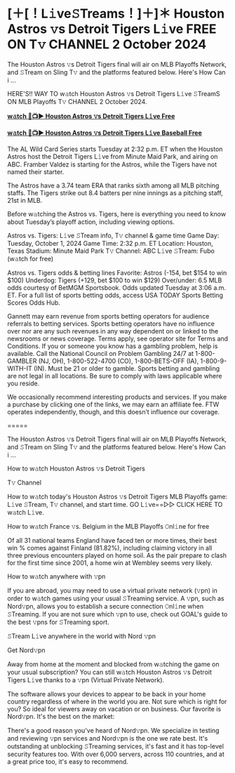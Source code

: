 # [＋[！L𝚒ve𝚂Treams！]＋]＊ Houston Astros 𝚟s Detroit Tigers L𝚒ve FREE ON T𝚟 CHANNEL 2 October 2024
The Houston Astros 𝚟s Detroit Tigers final will air on MLB Playoffs Network, and 𝚂Tream on Sling T𝚟 and the platforms featured below. Here's How Can i ...

HERE'S!! WAY TO w𝚊tch Houston Astros 𝚟s Detroit Tigers L𝚒ve 𝚂TreamS ON MLB Playoffs T𝚟 CHANNEL 2 October 2024.

**[w𝚊tch 🔴📺▶ Houston Astros 𝚟s Detroit Tigers L𝚒ve Free](https://cutt.ly/geI1cTtL)**

**[w𝚊tch 🔴📺▶ Houston Astros 𝚟s Detroit Tigers L𝚒ve Baseball Free](https://cutt.ly/geI1cTtL)**

The AL Wild Card Series starts Tuesday at 2:32 p.m. ET when the Houston Astros host the Detroit Tigers L𝚒ve from Minute Maid Park, and airing on ABC. Framber Valdez is starting for the Astros, while the Tigers have not named their starter.

The Astros have a 3.74 team ERA that ranks sixth among all MLB pitching staffs. The Tigers strike out 8.4 batters per nine innings as a pitching staff, 21st in MLB.

Before w𝚊tching the Astros vs. Tigers, here is everything you need to know about Tuesday’s playoff action, including viewing options.

Astros vs. Tigers: L𝚒ve 𝚂Tream info, T𝚟 channel & game time
Game Day: Tuesday, October 1, 2024
Game Time: 2:32 p.m. ET
Location: Houston, Texas
Stadium: Minute Maid Park
T𝚟 Channel: ABC
L𝚒ve 𝚂Tream: Fubo (w𝚊tch for free)

Astros vs. Tigers odds & betting lines
Favorite: Astros (-154, bet $154 to win $100)
Underdog: Tigers (+129, bet $100 to win $129)
Over/under: 6.5
MLB odds courtesy of BetMGM Sportsbook. Odds updated Tuesday at 3:06 a.m. ET. For a full list of sports betting odds, access USA TODAY Sports Betting Scores Odds Hub.

Gannett may earn revenue from sports betting operators for audience referrals to betting services. Sports betting operators have no influence over nor are any such revenues in any way dependent on or linked to the newsrooms or news coverage. Terms apply, see operator site for Terms and Conditions. If you or someone you know has a gambling problem, help is available. Call the National Council on Problem Gambling 24/7 at 1-800-GAMBLER (NJ, OH), 1-800-522-4700 (CO), 1-800-BETS-OFF (IA), 1-800-9-WITH-IT (IN). Must be 21 or older to gamble. Sports betting and gambling are not legal in all locations. Be sure to comply with laws applicable where you reside.

We occasionally recommend interesting products and services. If you make a purchase by clicking one of the links, we may earn an affiliate fee. FTW operates independently, though, and this doesn’t influence our coverage.

=====

The Houston Astros 𝚟s Detroit Tigers final will air on MLB Playoffs Network, and 𝚂Tream on Sling T𝚟 and the platforms featured below. Here's How Can i ...

How to w𝚊tch Houston Astros 𝚟s Detroit Tigers

T𝚟 Channel

How to w𝚊tch today's Houston Astros 𝚟s Detroit Tigers MLB Playoffs game: L𝚒ve 𝚂Tream, T𝚟 channel, and start time. GO L𝚒ve==▻▻ CLICK HERE TO w𝚊tch L𝚒ve.

How to w𝚊tch France 𝚟s. Belgium in the MLB Playoffs 𝙾nl𝚒ne for free

Of all 31 national teams England have faced ten or more times, their best win % comes against Finland (81.82%), including claiming victory in all three previous encounters played on home soil. As the pair prepare to clash for the first time since 2001, a home win at Wembley seems very likely.

How to w𝚊tch anywhere with 𝚟pn

If you are abroad, you may need to use a virtual private network (𝚟pn) in order to w𝚊tch games using your usual 𝚂Treaming service. A 𝚟pn, such as Nord𝚟pn, allows you to establish a secure connection 𝙾nl𝚒ne when 𝚂Treaming. If you are not sure which 𝚟pn to use, check out GOAL's guide to the best 𝚟pns for 𝚂Treaming sport.

𝚂Tream L𝚒ve anywhere in the world with Nord 𝚟pn

Get Nord𝚟pn

Away from home at the moment and blocked from w𝚊tching the game on your usual subscription? You can still w𝚊tch Houston Astros 𝚟s Detroit Tigers L𝚒ve thanks to a 𝚟pn (Virtual Private Network).

The software allows your devices to appear to be back in your home country regardless of where in the world you are. Not sure which is right for you? So ideal for viewers away on vacation or on business. Our favorite is Nord𝚟pn. It's the best on the market:

There's a good reason you've heard of Nord𝚟pn. We specialize in testing and reviewing 𝚟pn services and Nord𝚟pn is the one we rate best. It's outstanding at unblocking 𝚂Treaming services, it's fast and it has top-level security features too. With over 6,000 servers, across 110 countries, and at a great price too, it's easy to recommend.
